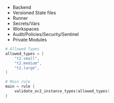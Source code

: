 -   Backend
-   Versioned State files
-   Runner
-   Secrets/Vars
-   Workspaces
-   Audit/Policies/Security/Sentinel
-   Private Modules

```s
# Allowed Types
allowed_types = [
    "t2.small",
    "t2.medium",
    "t2.large",
]

# Main rule
main = rule {
    validate_ec2_instance_types(allowed_types)
}
```
